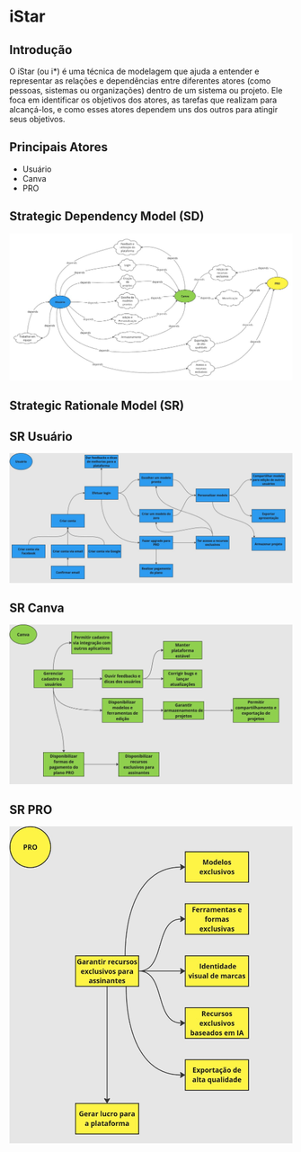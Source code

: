 # iStar

## Introdução

O iStar (ou i*) é uma técnica de modelagem que ajuda a entender e representar as relações e dependências entre diferentes atores (como pessoas, sistemas ou organizações) dentro de um sistema ou projeto. Ele foca em identificar os objetivos dos atores, as tarefas que realizam para alcançá-los, e como esses atores dependem uns dos outros para atingir seus objetivos.

## Principais Atores

- Usuário
- Canva
- PRO

## Strategic Dependency Model (SD)

![Diagrama de Dependência](../images/DiagramaDeDependencias%20.png)

## Strategic Rationale Model (SR)

## SR Usuário

![SR Usuário](../images/SR_Usuario.png)

## SR Canva

![SR Canva](../images/SR_Canva.png)

## SR PRO

![SR PRO](../images/SR_PRO.png)